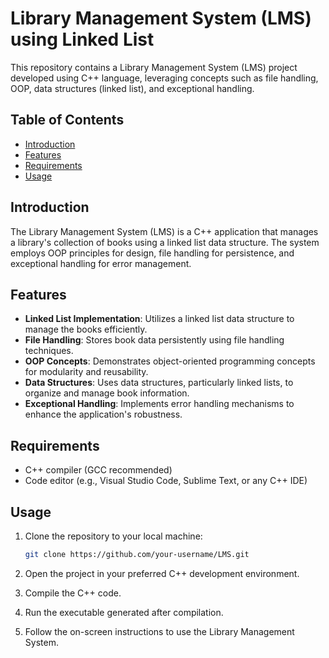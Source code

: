 # Library Management System (LMS) using Linked List

This repository contains a Library Management System (LMS) project developed using C++ language, leveraging concepts such as file handling, OOP, data structures (linked list), and exceptional handling.

## Table of Contents
- [Introduction](#introduction)
- [Features](#features)
- [Requirements](#requirements)
- [Usage](#usage)

## Introduction

The Library Management System (LMS) is a C++ application that manages a library's collection of books using a linked list data structure. The system employs OOP principles for design, file handling for persistence, and exceptional handling for error management.

## Features

- **Linked List Implementation**: Utilizes a linked list data structure to manage the books efficiently.
- **File Handling**: Stores book data persistently using file handling techniques.
- **OOP Concepts**: Demonstrates object-oriented programming concepts for modularity and reusability.
- **Data Structures**: Uses data structures, particularly linked lists, to organize and manage book information.
- **Exceptional Handling**: Implements error handling mechanisms to enhance the application's robustness.

## Requirements

- C++ compiler (GCC recommended)
- Code editor (e.g., Visual Studio Code, Sublime Text, or any C++ IDE)

## Usage

1. Clone the repository to your local machine:

    ```bash
    git clone https://github.com/your-username/LMS.git
    ```

2. Open the project in your preferred C++ development environment.

3. Compile the C++ code.

4. Run the executable generated after compilation.

5. Follow the on-screen instructions to use the Library Management System.
